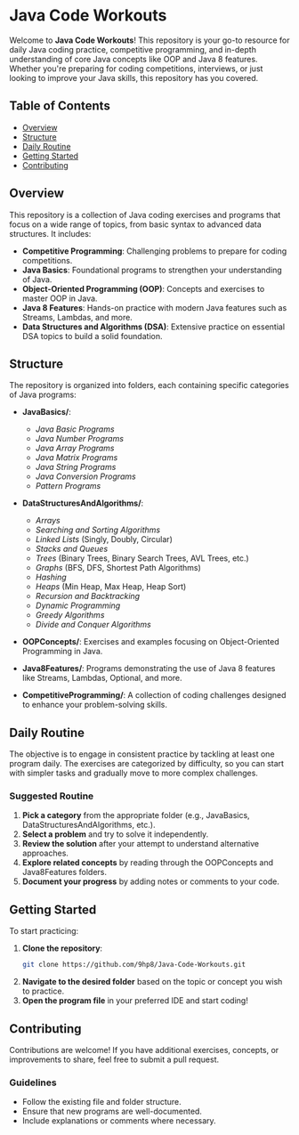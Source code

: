 # Java Code Workouts

Welcome to **Java Code Workouts**! This repository is your go-to resource for daily Java coding practice, competitive programming, and in-depth understanding of core Java concepts like OOP and Java 8 features. Whether you're preparing for coding competitions, interviews, or just looking to improve your Java skills, this repository has you covered.

## Table of Contents

- [Overview](#overview)
- [Structure](#structure)
- [Daily Routine](#daily-routine)
- [Getting Started](#getting-started)
- [Contributing](#contributing)

## Overview

This repository is a collection of Java coding exercises and programs that focus on a wide range of topics, from basic syntax to advanced data structures. It includes:

- **Competitive Programming**: Challenging problems to prepare for coding competitions.
- **Java Basics**: Foundational programs to strengthen your understanding of Java.
- **Object-Oriented Programming (OOP)**: Concepts and exercises to master OOP in Java.
- **Java 8 Features**: Hands-on practice with modern Java features such as Streams, Lambdas, and more.
- **Data Structures and Algorithms (DSA)**: Extensive practice on essential DSA topics to build a solid foundation.

## Structure

The repository is organized into folders, each containing specific categories of Java programs:

- **JavaBasics/**: 
  - *Java Basic Programs*
  - *Java Number Programs*
  - *Java Array Programs*
  - *Java Matrix Programs*
  - *Java String Programs*
  - *Java Conversion Programs*
  - *Pattern Programs*

- **DataStructuresAndAlgorithms/**:
  - *Arrays*
  - *Searching and Sorting Algorithms*
  - *Linked Lists* (Singly, Doubly, Circular)
  - *Stacks and Queues*
  - *Trees* (Binary Trees, Binary Search Trees, AVL Trees, etc.)
  - *Graphs* (BFS, DFS, Shortest Path Algorithms)
  - *Hashing*
  - *Heaps* (Min Heap, Max Heap, Heap Sort)
  - *Recursion and Backtracking*
  - *Dynamic Programming*
  - *Greedy Algorithms*
  - *Divide and Conquer Algorithms*

- **OOPConcepts/**: Exercises and examples focusing on Object-Oriented Programming in Java.

- **Java8Features/**: Programs demonstrating the use of Java 8 features like Streams, Lambdas, Optional, and more.

- **CompetitiveProgramming/**: A collection of coding challenges designed to enhance your problem-solving skills.

## Daily Routine

The objective is to engage in consistent practice by tackling at least one program daily. The exercises are categorized by difficulty, so you can start with simpler tasks and gradually move to more complex challenges.

### Suggested Routine

1. **Pick a category** from the appropriate folder (e.g., JavaBasics, DataStructuresAndAlgorithms, etc.).
2. **Select a problem** and try to solve it independently.
3. **Review the solution** after your attempt to understand alternative approaches.
4. **Explore related concepts** by reading through the OOPConcepts and Java8Features folders.
5. **Document your progress** by adding notes or comments to your code.

## Getting Started

To start practicing:

1. **Clone the repository**:
    ```bash
    git clone https://github.com/9hp8/Java-Code-Workouts.git
    ```
2. **Navigate to the desired folder** based on the topic or concept you wish to practice.
3. **Open the program file** in your preferred IDE and start coding!

## Contributing

Contributions are welcome! If you have additional exercises, concepts, or improvements to share, feel free to submit a pull request.

### Guidelines

- Follow the existing file and folder structure.
- Ensure that new programs are well-documented.
- Include explanations or comments where necessary.
